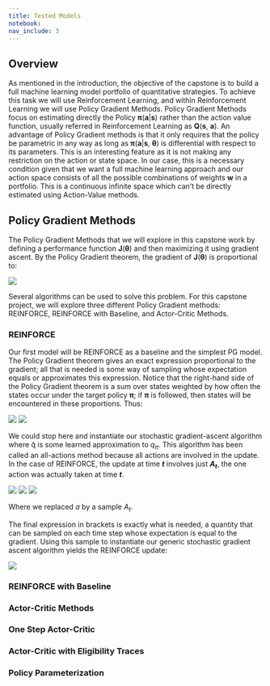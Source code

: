 ```yaml
---
title: Tested Models
notebook:
nav_include: 3
---
```


## Overview

As mentioned in the introduction, the objective of the capstone is to build a full machine learning model portfolio of quantitative strategies. To achieve this task we will use Reinforcement Learning, and within Reinforcement Learning we will use Policy Gradient Methods. Policy Gradient Methods focus on estimating directly the Policy **π**(**a**\|**s**) rather than the action value function, usually referred in Reinforcement Learning as **Q**(**s**, **a**). An advantage of Policy Gradient methods is that it only requires that the policy be parametric in any way as long as **π**(**a**\|**s**, **θ**) is differential with respect to its parameters. This is an interesting feature as it is not making any restriction on the action or state space. In our case, this is a necessary condition given that we want a full machine learning approach and our action space consists of all the possible combinations of weights **w** in a portfolio. This is a continuous infinite space which can’t be directly estimated using Action-Value methods.

## Policy Gradient Methods

The Policy Gradient Methods that we will explore in this capstone work by defining a performance function **J**(**θ**) and then maximizing it using gradient ascent. By the Policy Gradient theorem, the gradient of **J**(**θ**) is proportional to:

<img src="https://render.githubusercontent.com/render/math?math=\nabla J(\theta)\propto \sum_s\mu(s)\sum_aq_\pi(s,a)\nabla \pi(a|s,\theta)">

Several algorithms can be used to solve this problem. For this capstone project, we will explore three different Policy Gradient methods: REINFORCE, REINFORCE with Baseline, and Actor-Critic Methods.

### REINFORCE

Our first model will be REINFORCE as a baseline and the simplest PG model. The Policy Gradient theorem gives an exact expression proportional to the gradient; all that is needed is some way of sampling whose expectation equals or approximates this expression. Notice that the right-hand side of the Policy Gradient theorem is a sum over states weighted by how often the states occur under the target policy **π**; if **π** is followed, then states will be encountered in these proportions. Thus:

<img src="https://render.githubusercontent.com/render/math?math=\nabla J(\theta)\propto \sum_s\mu(s)\sum_aq_\pi(s,a)\nabla\pi(a|s,\theta)">
<img src="https://render.githubusercontent.com/render/math?math==E_\pi[\sum_a q_\pi(S_t,a)\nabla\pi(a|S_t,\theta)]">

We could stop here and instantiate our stochastic gradient-ascent algorithm where q̂  is some learned approximation to *q*<sub>*π*</sub>. This algorithm has been called an all-actions method because all actions are involved in the update. In the case of REINFORCE, the update at time ***t*** involves just ***A*<sub>*t*</sub>**, the one action was actually taken at time ***t***.

<img src="https://render.githubusercontent.com/render/math?math=\nabla J(\theta)=E_\pi[\sum_a \pi(a|S_t,\theta)q_\pi(S_t,a)\frac{\nabla\pi(a|S_t,\theta)}{\pi(a|S_t,\theta)}]">

<img src="https://render.githubusercontent.com/render/math?math= = E_\pi[q_\pi(S_t,A_t)\frac{\nabla\pi(a|S_t,\theta)}{\pi(a|S_t,\theta)}]">

<img src="https://render.githubusercontent.com/render/math?math= = E_\pi[G_t\frac{\nabla\pi(a|S_t,\theta)}{\pi(a|S_t,\theta)}]]">

Where we replaced *a* by a sample *A*<sub>*t*</sub>.

The final expression in brackets is exactly what is needed, a quantity that can be sampled on each time step whose expectation is equal to the gradient. Using this sample to instantiate our generic stochastic gradient ascent algorithm yields the REINFORCE update:

<img src="https://render.githubusercontent.com/render/math?math= \theta_{t+1}=\theta_t+\alpha G_t\frac{\nabla\pi(a|S_t,\theta)}{\pi(a|S_t,\theta)}">



### REINFORCE with Baseline
### Actor-Critic Methods
### One Step Actor-Critic
### Actor-Critic with Eligibility Traces
### Policy Parameterization
